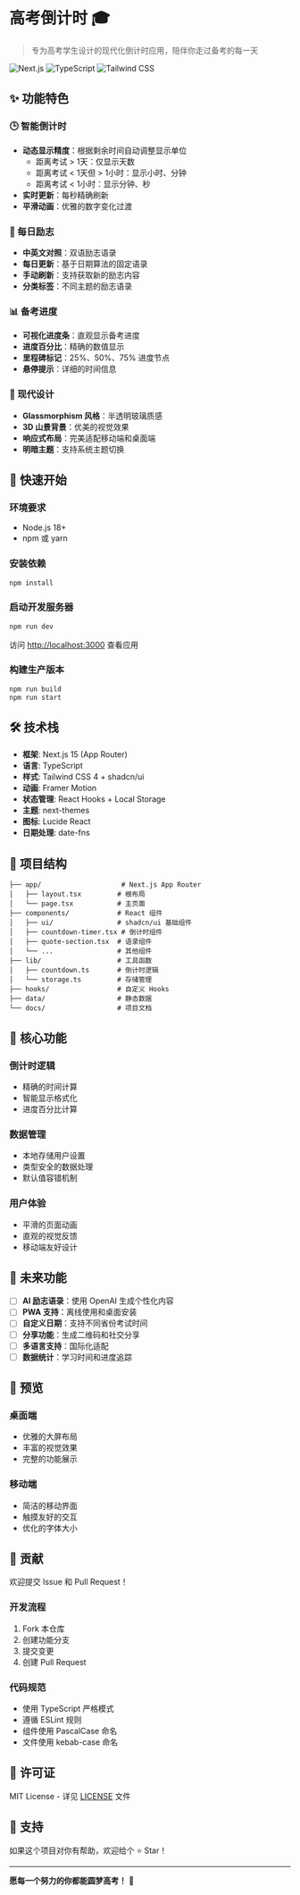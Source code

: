 # 高考倒计时 🎓

> 专为高考学生设计的现代化倒计时应用，陪伴你走过备考的每一天

![Next.js](https://img.shields.io/badge/Next.js-15-black?style=for-the-badge&logo=next.js)
![TypeScript](https://img.shields.io/badge/TypeScript-5-blue?style=for-the-badge&logo=typescript)
![Tailwind CSS](https://img.shields.io/badge/Tailwind_CSS-4-38B2AC?style=for-the-badge&logo=tailwind-css)

## ✨ 功能特色

### 🕒 智能倒计时
- **动态显示精度**：根据剩余时间自动调整显示单位
  - 距离考试 > 1天：仅显示天数
  - 距离考试 < 1天但 > 1小时：显示小时、分钟
  - 距离考试 < 1小时：显示分钟、秒
- **实时更新**：每秒精确刷新
- **平滑动画**：优雅的数字变化过渡

### 💬 每日励志
- **中英文对照**：双语励志语录
- **每日更新**：基于日期算法的固定语录
- **手动刷新**：支持获取新的励志内容
- **分类标签**：不同主题的励志语录

### 📊 备考进度
- **可视化进度条**：直观显示备考进度
- **进度百分比**：精确的数值显示
- **里程碑标记**：25%、50%、75% 进度节点
- **悬停提示**：详细的时间信息

### 🎨 现代设计
- **Glassmorphism 风格**：半透明玻璃质感
- **3D 山景背景**：优美的视觉效果
- **响应式布局**：完美适配移动端和桌面端
- **明暗主题**：支持系统主题切换

## 🚀 快速开始

### 环境要求
- Node.js 18+
- npm 或 yarn

### 安装依赖
```bash
npm install
```

### 启动开发服务器
```bash
npm run dev
```

访问 [http://localhost:3000](http://localhost:3000) 查看应用

### 构建生产版本
```bash
npm run build
npm run start
```

## 🛠 技术栈

- **框架**: Next.js 15 (App Router)
- **语言**: TypeScript
- **样式**: Tailwind CSS 4 + shadcn/ui
- **动画**: Framer Motion
- **状态管理**: React Hooks + Local Storage
- **主题**: next-themes
- **图标**: Lucide React
- **日期处理**: date-fns

## 📁 项目结构

```
├── app/                    # Next.js App Router
│   ├── layout.tsx         # 根布局
│   └── page.tsx           # 主页面
├── components/            # React 组件
│   ├── ui/                # shadcn/ui 基础组件
│   ├── countdown-timer.tsx # 倒计时组件
│   ├── quote-section.tsx  # 语录组件
│   └── ...                # 其他组件
├── lib/                   # 工具函数
│   ├── countdown.ts       # 倒计时逻辑
│   └── storage.ts         # 存储管理
├── hooks/                 # 自定义 Hooks
├── data/                  # 静态数据
└── docs/                  # 项目文档
```

## 🎯 核心功能

### 倒计时逻辑
- 精确的时间计算
- 智能显示格式化
- 进度百分比计算

### 数据管理
- 本地存储用户设置
- 类型安全的数据处理
- 默认值容错机制

### 用户体验
- 平滑的页面动画
- 直观的视觉反馈
- 移动端友好设计

## 🔮 未来功能

- [ ] **AI 励志语录**：使用 OpenAI 生成个性化内容
- [ ] **PWA 支持**：离线使用和桌面安装
- [ ] **自定义日期**：支持不同省份考试时间
- [ ] **分享功能**：生成二维码和社交分享
- [ ] **多语言支持**：国际化适配
- [ ] **数据统计**：学习时间和进度追踪

## 📱 预览

### 桌面端
- 优雅的大屏布局
- 丰富的视觉效果
- 完整的功能展示

### 移动端
- 简洁的移动界面
- 触摸友好的交互
- 优化的字体大小

## 🤝 贡献

欢迎提交 Issue 和 Pull Request！

### 开发流程
1. Fork 本仓库
2. 创建功能分支
3. 提交变更
4. 创建 Pull Request

### 代码规范
- 使用 TypeScript 严格模式
- 遵循 ESLint 规则
- 组件使用 PascalCase 命名
- 文件使用 kebab-case 命名

## 📄 许可证

MIT License - 详见 [LICENSE](LICENSE) 文件

## 💖 支持

如果这个项目对你有帮助，欢迎给个 ⭐ Star！

---

**愿每一个努力的你都能圆梦高考！** 🌟
